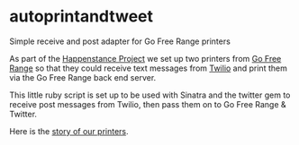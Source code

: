 autoprintandtweet
=================

Simple receive and post adapter for Go Free Range printers

As part of the [Happenstance Project](http://happenstanceproject.com) we set up two printers from [Go Free Range](http://printer.gofreerange.com) so that they could receive text messages from [Twilio](http://twilio.com) and print them via the Go Free Range back end server.

This little ruby script is set up to be used with Sinatra and the twitter gem to receive post messages from Twilio, then pass them on to Go Free Range & Twitter.

Here is the [story of our printers](http://jamesjefferies.com/2012/08/30/the-story-of-cathy-and-heathcliff/).